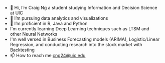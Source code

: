 - 👋 Hi, I’m Craig Ng a student studying Information and Decision Science at UIC
- 👀 I’m pursuing data analytics and visualizations
- 🌱 I’m proficient in R, Java and Python 
- I'm currently learning Deep Learning techniques such as LTSM and other Neural Networks
- I'm well versed in Business Forecasting models (ARIMA), Logistic/Linear Regression, and conducting research into the stock market with Backtesting
- 📫 How to reach me cng24@uic.edu

<!---
cng1207/cng1207 is a ✨ special ✨ repository because its `README.md` (this file) appears on your GitHub profile.
You can click the Preview link to take a look at your changes.
--->
